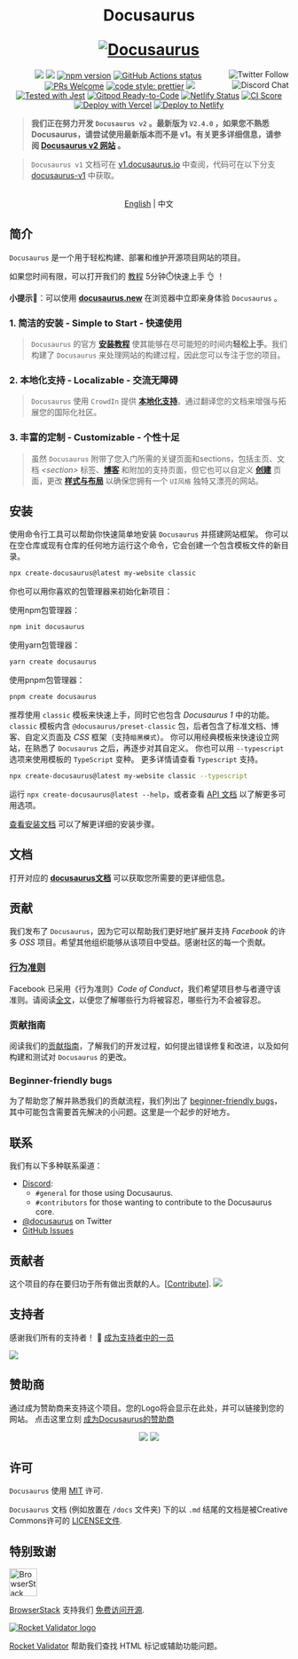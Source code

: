 <h1 align="center">
  <p align="center">Docusaurus</p>
  <a href="https://docusaurus.io"><img src="https://docusaurus.io/img/slash-introducing.svg" alt="Docusaurus"></a>
</h1>

<p align="center">
  <a href="https://twitter.com/docusaurus"><img src="https://img.shields.io/twitter/follow/docusaurus.svg?style=social" align="right" alt="Twitter Follow" /></a>
  <a href="#backers" alt="sponsors on Open Collective"><img src="https://opencollective.com/Docusaurus/backers/badge.svg" /></a>
  <a href="#sponsors" alt="Sponsors on Open Collective"><img src="https://opencollective.com/Docusaurus/sponsors/badge.svg" /></a>
  <a href="https://www.npmjs.com/package/@docusaurus/core"><img src="https://img.shields.io/npm/v/@docusaurus/core.svg?style=flat" alt="npm version"></a>
  <a href="https://github.com/facebook/docusaurus/actions/workflows/tests.yml"><img src="https://github.com/facebook/docusaurus/actions/workflows/tests.yml/badge.svg" alt="GitHub Actions status"></a>
  <a href="CONTRIBUTING.md#pull-requests"><img src="https://img.shields.io/badge/PRs-welcome-brightgreen.svg" alt="PRs Welcome"></a>
  <a href="https://discord.gg/docusaurus"><img src="https://img.shields.io/discord/102860784329052160.svg" align="right" alt="Discord Chat" /></a>
  <a href= "https://github.com/prettier/prettier"><img alt="code style: prettier" src="https://img.shields.io/badge/code_style-prettier-ff69b4.svg"></a>
  <a href="#license"><img src="https://img.shields.io/github/license/sourcerer-io/hall-of-fame.svg?colorB=ff0000"></a>
  <a href="https://github.com/facebook/jest"><img src="https://img.shields.io/badge/tested_with-jest-99424f.svg" alt="Tested with Jest"></a>
  <a href="https://gitpod.io/#https://github.com/facebook/docusaurus"><img src="https://img.shields.io/badge/Gitpod-Ready--to--Code-blue?logo=gitpod" alt="Gitpod Ready-to-Code"/></a>
  <a href="https://app.netlify.com/sites/docusaurus-2/deploys"><img src="https://api.netlify.com/api/v1/badges/9e1ff559-4405-4ebe-8718-5e21c0774bc8/deploy-status" alt="Netlify Status"></a>
  <a href="https://meercode.io/facebook/docusaurus"><img src="https://meercode.io/badge/facebook/docusaurus?type=ci-score" alt="CI Score"></a>
  <a href="https://vercel.com/new/clone?repository-url=https%3A%2F%2Fgithub.com%2Ffacebook%2Fdocusaurus%2Ftree%2Fmain%2Fexamples%2Fclassic&project-name=my-docusaurus-site&repo-name=my-docusaurus-site"><img src="https://vercel.com/button" alt="Deploy with Vercel"/></a>
  <a href="https://app.netlify.com/start/deploy?repository=https://github.com/slorber/docusaurus-starter"><img src="https://www.netlify.com/img/deploy/button.svg" alt="Deploy to Netlify"></a>
</p>

> **我们正在努力开发 `Docusaurus v2` 。最新版为  `V2.4.0` ，如果您不熟悉 Docusaurus，请尝试使用最新版本而不是 v1。有关更多详细信息，请参阅 [Docusaurus v2 网站](https://docusaurus.io/) 。**

> `Docusaurus v1` 文档可在 [v1.docusaurus.io](https://v1.docusaurus.io) 中查阅，代码可在以下分支 [docusaurus-v1](https://github.com/facebook/docusaurus/tree/docusaurus-v1) 中获取。

<p align="center">
    <br> <a href="README.md">English</a> | 中文
</p>

## 简介

`Docusaurus` 是一个用于轻松构建、部署和维护开源项目网站的项目。

如果您时间有限，可以打开我们的 [教程](https://tutorial.docusaurus.io) 5分钟⏱️快速上手 &#x1F44C; ！

**小提示&#x1F440;**：可以使用 **[docusaurus.new](https://docusaurus.new)** 在浏览器中立即亲身体验 `Docusaurus` 。

### 1. **简洁的安装 - Simple to Start - 快速使用**

> `Docusaurus` 的官方 [**安装教程**](https://docusaurus.io/docs/installation) 使其能够在尽可能短的时间内**轻松上手**。我们构建了 `Docusaurus` 来处理网站的构建过程，因此您可以专注于您的项目。

### 2. **本地化支持 - Localizable - 交流无障碍**

> `Docusaurus` 使用 `CrowdIn` 提供 [**本地化支持**](https://docusaurus.io/docs/i18n/introduction)。通过翻译您的文档来增强与拓展您的国际化社区。

### 3. **丰富的定制 - Customizable - 个性十足**

> 虽然 `Docusaurus` 附带了您入门所需的关键页面和sections，包括主页、文档 _\<section\>_ 标签、[**博客**](https://docusaurus.io/docs/blog) 和附加的支持页面，但它也可以自定义 [**创建**](https://docusaurus.io/docs/creating-pages) 页面，更改 [**样式与布局**](https://docusaurus.io/docs/styling-layout) 以确保您拥有一个 `UI风格` 独特又漂亮的网站。

## 安装

使用命令行工具可以帮助你快速简单地安装 `Docusaurus` 并搭建网站框架。 你可以在空仓库或现有仓库的任何地方运行这个命令，它会创建一个包含模板文件的新目录。
```bash
npx create-docusaurus@latest my-website classic
```
你也可以用你喜欢的包管理器来初始化新项目：

使用npm包管理器：
```bash
npm init docusaurus
```
使用yarn包管理器：
```bash
yarn create docusaurus
```
使用pnpm包管理器：
```bash
pnpm create docusaurus
```

推荐使用 `classic` 模板来快速上手，同时它也包含 _Docusaurus 1_ 中的功能。 `classic` 模板内含 `@docusaurus/preset-classic` 包，后者包含了标准文档、博客、自定义页面及 _CSS_ 框架（支持`暗黑模式`）。 你可以用经典模板来快速设立网站，在熟悉了 `Docusaurus` 之后，再逐步对其自定义。
你也可以用 `--typescript` 选项来使用模板的 `TypeScript` 变种。 更多详情请查看 `Typescript` 支持。
```bash
npx create-docusaurus@latest my-website classic --typescript
```
运行 <code>npx create-docusaurus@latest --help</code>，或者查看 <a href="https://docusaurus.io/zh-CN/docs/docusaurus-core">API 文档</a> 以了解更多可用选项。

[查看安装文档](https://docusaurus.io/docs/installation) 可以了解更详细的安装步骤。

## 文档
打开对应的 [**docusaurus文档**](https://docusaurus.io/docs) 可以获取您所需要的更详细信息。

## 贡献

我们发布了 `Docusaurus`，因为它可以帮助我们更好地扩展并支持 _Facebook_ 的许多 _OSS_ 项目。希望其他组织能够从该项目中受益。感谢社区的每一个贡献。

### [行为准则](https://code.fb.com/codeofconduct)

Facebook 已采用《行为准则》_Code of Conduct_，我们希望项目参与者遵守该准则。请阅读[全文](https://code.fb.com/codeofconduct)，以便您了解哪些行为将被容忍，哪些行为不会被容忍。

### 贡献指南

阅读我们的[贡献指南](https://github.com/facebook/docusaurus/blob/main/CONTRIBUTING.md)，了解我们的开发过程，如何提出错误修复和改进，以及如何构建和测试对 `Docusaurus` 的更改。

### Beginner-friendly bugs

为了帮助您了解并熟悉我们的贡献流程，我们列出了 [beginner-friendly bugs](https://github.com/facebook/docusaurus/labels/good%20first%20issue)，其中可能包含需要首先解决的小问题。这里是一个起步的好地方。

## 联系

我们有以下多种联系渠道：

- [Discord](https://discord.gg/docusaurus):
  - `#general` for those using Docusaurus.
  - `#contributors` for those wanting to contribute to the Docusaurus core.
- [@docusaurus](https://twitter.com/docusaurus) on Twitter
- [GitHub Issues](https://github.com/facebook/docusaurus/issues)

## 贡献者

这个项目的存在要归功于所有做出贡献的人。[[Contribute](CONTRIBUTING.md)]. <a href="https://github.com/facebook/docusaurus/graphs/contributors"><img src="https://opencollective.com/Docusaurus/contributors.svg?width=890&button=false" /></a>

## 支持者

感谢我们所有的支持者！ 🙏 [成为支持者中的一员](https://opencollective.com/Docusaurus#backer)

<a href="https://opencollective.com/Docusaurus#backers" target="_blank"><img src="https://opencollective.com/Docusaurus/backers.svg?width=890"></a>

## 赞助商

通过成为赞助商来支持这个项目。您的Logo将会显示在此处，并可以链接到您的网站。 点击这里立刻 [成为Docusaurus的赞助商](https://opencollective.com/Docusaurus#sponsor)

<p align="center">
  <a href="https://opencollective.com/Docusaurus/sponsor/0/website" target="_blank"><img src="https://opencollective.com/Docusaurus/sponsor/0/avatar.svg"></a> <a href="https://opencollective.com/Docusaurus/sponsor/1/website" target="_blank"><img src="https://opencollective.com/Docusaurus/sponsor/1/avatar.svg"></a>
</p>

## 许可

`Docusaurus` 使用 [MIT](./LICENSE) 许可.

`Docusaurus` 文档 (例如放置在 `/docs` 文件夹) 下的以 `.md` 结尾的文档是被Creative Commons许可的 [LICENSE文件](./LICENSE-docs).

## 特别致谢

<p>
  <a href="http://www.browserstack.com/" target="_blank">
    <picture>
      <source media="(prefers-color-scheme: dark)" srcset="./admin/img/browserstack-dark-mode-logo.svg#gh-dark-mode-only">
      <img alt="BrowserStack logo" src="./admin/img/browserstack-light-mode-logo.svg#gh-light-mode-only" height="50px" />
    </picture>
  </a>
</p>

[BrowserStack](http://www.browserstack.com/) 支持我们 [免费访问开源](https://www.browserstack.com/open-source).

[![Rocket Validator logo](./admin/img/rocketvalidator-logo.png)](https://rocketvalidator.com/)

[Rocket Validator](https://rocketvalidator.com/) 帮助我们查找 HTML 标记或辅助功能问题。
